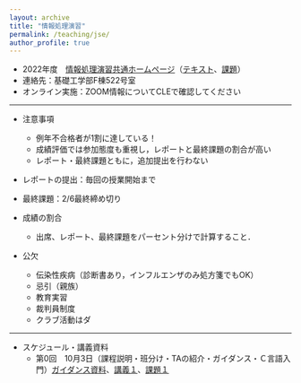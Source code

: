 ```yaml
---
layout: archive
title: "情報処理演習"
permalink: /teaching/jse/
author_profile: true
---
```


* 2022年度　[情報処理演習共通ホームページ](http://www.hlab.sys.es.osaka-u.ac.jp/people/wan/jse/)（[テキスト](http://www.hlab.sys.es.osaka-u.ac.jp/people/wan/jse/text/index.html)、[課題](http://www.hlab.sys.es.osaka-u.ac.jp/people/wan/jse/kadai/index.html)）
* 連絡先：基礎工学部F棟522号室
* オンライン実施：ZOOM情報についてCLEで確認してください

---

* 注意事項
  * 例年不合格者が1割に達している！
  * 成績評価では参加態度も重視し，レポートと最終課題の割合が高い
  * レポート・最終課題ともに，追加提出を行わない

* レポートの提出：毎回の授業開始まで
* 最終課題：2/6最終締め切り

* 成績の割合
  * 出席、レポート、最終課題をパーセント分けで計算すること．

* 公欠
  * 伝染性疾病（診断書あり，インフルエンザのみ処方箋でもOK）
  * 忌引（親族）
  * 教育実習
  * 裁判員制度
  * クラブ活動はダ

---

* スケジュール・講義資料
  * 第0回　10月3日（課程説明・班分け・TAの紹介・ガイダンス・Ｃ言語入門）[ガイダンス資料](https://wanweiwei07.github.io/files/guidance.pdf)、[講義１](https://wanweiwei07.github.io/files/jse1.pdf)、[課題１](http://www.hlab.sys.es.osaka-u.ac.jp/people/wan/jse/kadai/kadai01.html)
<!-- * 第1回　10月17日（条件分岐）[講義２](https://wanweiwei07.github.io/files/jse2.pdf)、[課題２](http://www.hlab.sys.es.osaka-u.ac.jp/people/wan/jse/kadai/kadai02.html)
  * 第2回　10月24日（繰り返し）[講義３](https://wanweiwei07.github.io/files/jse3.pdf)、[課題３](http://www.hlab.sys.es.osaka-u.ac.jp/people/wan/jse/kadai/kadai03.html)
  * 第3回　10月31日（条件分岐と繰り返しの組合せ）[講義４](https://wanweiwei07.github.io/files/jse4.pdf)、[課題４](http://www.hlab.sys.es.osaka-u.ac.jp/people/wan/jse/kadai/kadai04.html)
  * 第4回　11月14日（関数その１）[講義５](https://wanweiwei07.github.io/files/jse5.pdf)、[課題５](http://www.hlab.sys.es.osaka-u.ac.jp/people/wan/jse/kadai/kadai05.html)
  * 第5回　11月21日（配列その１）[講義６](https://wanweiwei07.github.io/files/jse6.pdf)、[課題６](http://www.hlab.sys.es.osaka-u.ac.jp/people/wan/jse/kadai/kadai06.html)
  * 第6回　11月28日（関数その２）[講義７](https://wanweiwei07.github.io/files/jse7.pdf)、[課題７](http://www.hlab.sys.es.osaka-u.ac.jp/people/wan/jse/kadai/kadai07.html)
  * 第7回　12月5日（配列その２）[講義８](https://wanweiwei07.github.io/files/jse8.pdf)、[課題８](http://www.hlab.sys.es.osaka-u.ac.jp/people/wan/jse/kadai/kadai08.html)
  * 第8回　12月12日（配列その２　続き）[講義９](https://wanweiwei07.github.io/files/jse9.pdf)、[課題９](http://www.hlab.sys.es.osaka-u.ac.jp/people/wan/jse/kadai/kadai09.html)
  * 第9回　12月19日（ポインタ，清川先生）[講義１０](https://wanweiwei07.github.io/files/jse10.pdf)、[課題１０](http://www.hlab.sys.es.osaka-u.ac.jp/people/wan/jse/kadai/kadai10.html)
  * 第10回　12月26日（ファイル，清川先生）[講義１１](https://wanweiwei07.github.io/files/jse11.pdf)、[課題１１](http://www.hlab.sys.es.osaka-u.ac.jp/people/wan/jse/kadai/kadai11.html)
  * 第11回　1月16日（ファイル残留課題・あみだくじ，清川先生）[講義１２](https://wanweiwei07.github.io/files/jse12.pdf)[課題（課題１１と同じ）](http://www.hlab.sys.es.osaka-u.ac.jp/people/wan/jse/kadai/kadai12.html)
  * 第12回　1月23日（総まとめ）[講義１３](https://wanweiwei07.github.io/files/jse13.pdf)[課題（課題なし）]()
  * 第13回　1月30日（最終課題）[最終課題](https://www.cle.osaka-u.ac.jp/) CLEで確認してください
     * 注意事項を厳守してください．
     * 期限について：最終課題のアイコン，フォルダ等は1月24日13:30より1月31日13:30までしかしか表示されないので期限内に提出いただきますようお願いします．それ以降の提出は受けません．-->